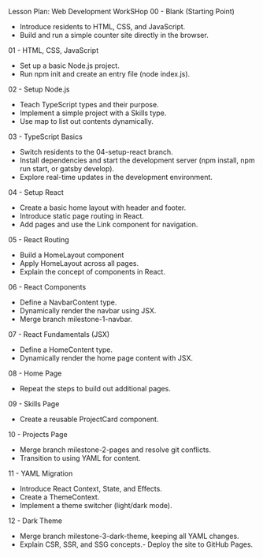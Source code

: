 Lesson Plan: Web Development WorkSHop
00 - Blank (Starting Point)
- Introduce residents to HTML, CSS, and JavaScript.
- Build and run a simple counter site directly in the browser.

01 - HTML, CSS, JavaScript
- Set up a basic Node.js project.
- Run npm init and create an entry file (node index.js).

02 - Setup Node.js
- Teach TypeScript types and their purpose.
- Implement a simple project with a Skills type.
- Use map to list out contents dynamically.

03 - TypeScript Basics
- Switch residents to the 04-setup-react branch.
- Install dependencies and start the development server (npm install, npm run start, or gatsby develop).
- Explore real-time updates in the development environment.

04 - Setup React
- Create a basic home layout with header and footer.
- Introduce static page routing in React.
- Add pages and use the Link component for navigation.

05 - React Routing
- Build a HomeLayout component
- Apply HomeLayout across all pages.
- Explain the concept of components in React.

06 - React Components
- Define a NavbarContent type.
- Dynamically render the navbar using JSX.
- Merge branch milestone-1-navbar.

07 - React Fundamentals (JSX)
- Define a HomeContent type.
- Dynamically render the home page content with JSX.

08 - Home Page
- Repeat the steps to build out additional pages.

09 - Skills Page
- Create a reusable ProjectCard component.

10 - Projects Page
- Merge branch milestone-2-pages and resolve git conflicts.
- Transition to using YAML for content.

11 - YAML Migration
- Introduce React Context, State, and Effects.
- Create a ThemeContext.
- Implement a theme switcher (light/dark mode).

12 - Dark Theme
- Merge branch milestone-3-dark-theme, keeping all YAML changes.
- Explain CSR, SSR, and SSG concepts.- Deploy the site to GitHub Pages.